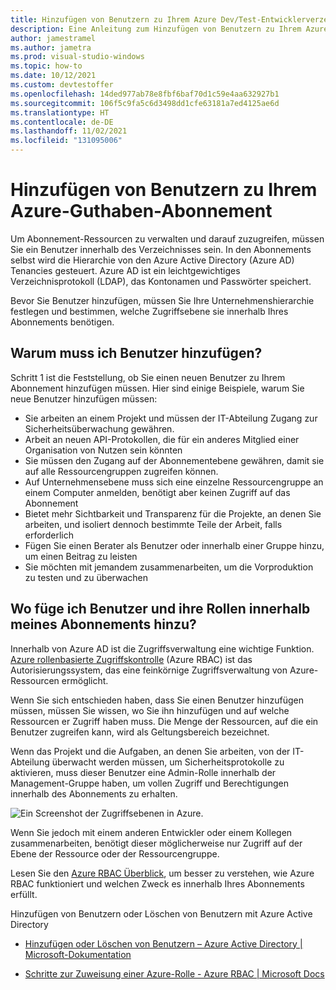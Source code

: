 ```yaml
---
title: Hinzufügen von Benutzern zu Ihrem Azure Dev/Test-Entwicklerverzeichnis-Mandanten
description: Eine Anleitung zum Hinzufügen von Benutzern zu Ihrem Azure-Kredit-Abonnement und zur Verwaltung ihres Zugriffs mit rollenbasierten Kontrollen.
author: jamestramel
ms.author: jametra
ms.prod: visual-studio-windows
ms.topic: how-to
ms.date: 10/12/2021
ms.custom: devtestoffer
ms.openlocfilehash: 14ded977ab78e8fbf6baf70d1c59e4aa632927b1
ms.sourcegitcommit: 106f5c9fa5c6d3498dd1cfe63181a7ed4125ae6d
ms.translationtype: HT
ms.contentlocale: de-DE
ms.lasthandoff: 11/02/2021
ms.locfileid: "131095006"
---
```

# <a name="add-users-to-your-azure-credit-subscription"></a>Hinzufügen von Benutzern zu Ihrem Azure-Guthaben-Abonnement  

Um Abonnement-Ressourcen zu verwalten und darauf zuzugreifen, müssen Sie ein Benutzer innerhalb des Verzeichnisses sein. In den Abonnements selbst wird die Hierarchie von den Azure Active Directory (Azure AD) Tenancies gesteuert. Azure AD ist ein leichtgewichtiges Verzeichnisprotokoll (LDAP), das Kontonamen und Passwörter speichert.  

Bevor Sie Benutzer hinzufügen, müssen Sie Ihre Unternehmenshierarchie festlegen und bestimmen, welche Zugriffsebene sie innerhalb Ihres Abonnements benötigen.  

## <a name="why-do-i-need-to-add-users"></a>Warum muss ich Benutzer hinzufügen?

Schritt 1 ist die Feststellung, ob Sie einen neuen Benutzer zu Ihrem Abonnement hinzufügen müssen. Hier sind einige Beispiele, warum Sie neue Benutzer hinzufügen müssen:  

- Sie arbeiten an einem Projekt und müssen der IT-Abteilung Zugang zur Sicherheitsüberwachung gewähren.  
- Arbeit an neuen API-Protokollen, die für ein anderes Mitglied einer Organisation von Nutzen sein könnten  
- Sie müssen den Zugang auf der Abonnementebene gewähren, damit sie auf alle Ressourcengruppen zugreifen können.  
- Auf Unternehmensebene muss sich eine einzelne Ressourcengruppe an einem Computer anmelden, benötigt aber keinen Zugriff auf das Abonnement  
- Bietet mehr Sichtbarkeit und Transparenz für die Projekte, an denen Sie arbeiten, und isoliert dennoch bestimmte Teile der Arbeit, falls erforderlich  
- Fügen Sie einen Berater als Benutzer oder innerhalb einer Gruppe hinzu, um einen Beitrag zu leisten  
- Sie möchten mit jemandem zusammenarbeiten, um die Vorproduktion zu testen und zu überwachen  

## <a name="where-do-i-add-users-and-their-roles-within-my-subscription"></a>Wo füge ich Benutzer und ihre Rollen innerhalb meines Abonnements hinzu?

Innerhalb von Azure AD ist die Zugriffsverwaltung eine wichtige Funktion. [Azure rollenbasierte Zugriffskontrolle](../../role-based-access-control/overview.md) \(Azure RBAC\) ist das Autorisierungssystem, das eine feinkörnige Zugriffsverwaltung von Azure-Ressourcen ermöglicht.  

Wenn Sie sich entschieden haben, dass Sie einen Benutzer hinzufügen müssen, müssen Sie wissen, wo Sie ihn hinzufügen und auf welche Ressourcen er Zugriff haben muss. Die Menge der Ressourcen, auf die ein Benutzer zugreifen kann, wird als Geltungsbereich bezeichnet.  

Wenn das Projekt und die Aufgaben, an denen Sie arbeiten, von der IT-Abteilung überwacht werden müssen, um Sicherheitsprotokolle zu aktivieren, muss dieser Benutzer eine Admin-Rolle innerhalb der Management-Gruppe haben, um vollen Zugriff und Berechtigungen innerhalb des Abonnements zu erhalten.  

![Ein Screenshot der Zugriffsebenen in Azure.](media/how-to-add-users-directory/access-management.png "Verwalten von Rollen mit Verwaltungsgruppen in Azure.")

Wenn Sie jedoch mit einem anderen Entwickler oder einem Kollegen zusammenarbeiten, benötigt dieser möglicherweise nur Zugriff auf der Ebene der Ressource oder der Ressourcengruppe.  

Lesen Sie den [Azure RBAC Überblick](../../role-based-access-control/overview.md), um besser zu verstehen, wie Azure RBAC funktioniert und welchen Zweck es innerhalb Ihres Abonnements erfüllt.  

Hinzufügen von Benutzern oder Löschen von Benutzern mit Azure Active Directory  

- [Hinzufügen oder Löschen von Benutzern – Azure Active Directory | Microsoft-Dokumentation](../../active-directory/fundamentals/add-users-azure-active-directory.md)  

- [Schritte zur Zuweisung einer Azure-Rolle - Azure RBAC | Microsoft Docs](../../role-based-access-control/role-assignments-steps.md)  
